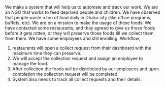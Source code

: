 We make a system that will help us to automate and track our work. We are an NGO that works to feed deprived people and children. We have observed that people waste a ton of food daily in Dhaka city (like office programs, buffets, etc). We are on a mission to make the usage of these foods. We have contacted some restaurants, and they agreed to give us those foods before it gets rotten, or they will preserve those foods till we collect them from them. We have some employees and still enrolling. Workflow, 
1.	restaurants will open a collect request from their dashboard with the maximum time they can preserve.
2.	We will accept the collection request and assign an employee to manage the food.
3.	After collection the foods will be distributed by our employees and upon completion the collection request will be completed.
4.	System also needs to track all collect requests and their details.
